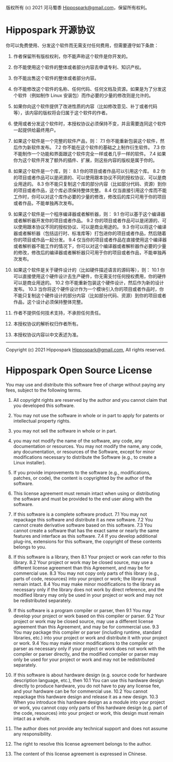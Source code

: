 版权所有 (c) 2021 河马蜀黍 <Hippospark@gmail.com>，保留所有权利。

Hippospark 开源协议
==================

你可以免费使用、分发这个软件而无需支付任何费用，但需要遵守如下条款：

1. 作者保留所有版权权利，你不能声称这个软件是你开发的。
2. 你不能使用这个软件的整体或者部分内容去申请专利、知识产权。
3. 你不能出售这个软件的整体或者部分内容。
4. 你不能修改这个软件的名称、任何代码、任何文档及资源。如果是为了分发这个软件（例如制作 Linux 安装包）而作必要的少量的修改则是允许的。
5. 如果你向这个软件提供了改进性质的内容（比如修改意见、补丁或者代码等），该内容的版权将会归属于这个软件的作者。
6. 使用或者分发这个软件时，本授权协议必须保持不变，并且需要连同这个软件一起提供给最终用户。
7. 如果这个软件是一个完整的软件产品，则：
   7.1 你不能重新包装这个软件，然后作为新软件发布。
   7.2 你不能在这个软件的基础之上制作衍生软件。
   7.3 你不能制作一个功能和界面跟这个软件完全一样或者几乎一样的软件。
   7.4 如果你为这个软件开发了额外的插件、扩展，则这些内容的版权是属于你的。
8. 如果这个软件是一个库，则：
   8.1 你的项目或者作品可以引用这个库。
   8.2 你的项目或者作品可以是闭源的、可以使用跟本协议不同的授权协议、可以是商业用途的。
   8.3 你不能只复制这个库的部分内容（比如部分代码、资源）到你的项目或者作品，这个库必须保持整体完整。
   8.4 仅当直接引用这个库而不能工作时，你可以对这个库作必要的少量的修改，修改后的库只可用于你的项目或者作品，不能单独再次发布。
9. 如果这个软件是一个程序编译器或者解析器，则：
   9.1 你可以基于这个编译器或者解析器开发你的项目或者作品。
   9.2 你的项目或者作品可以是闭源的、可以使用跟本协议不同的授权协议、可以是商业用途的。
   9.3 你可以将这个编译器或者解析器（包括运行时、标准库等）打包进你的项目或者作品，然后随着你的项目或作品一起分发。
   9.4 仅当你的项目或者作品在直接使用这个编译器或者解析器不能工作的情况下，你可以对这个编译器或者解析器作必要的少量的修改，修改后的编译器或者解析器只可用于你的项目或者作品，不能单独再次发布。
10. 如果这个软件是关于硬件设计的（比如硬件描述语言的源码等），则：
   10.1 你可以直接使用这个硬件设计去生产硬件，你无需支付任何授权费用，你的硬件可以是商业用途的。
   10.2 你不能重新包装这个硬件设计，然后作为新的设计发布。
   10.3 当你将这个硬件设计作为一个模块引入你的项目或者作品时，你不能只复制这个硬件设计的部分内容（比如部分代码、资源）到你的项目或者作品，这个设计必须保持整体完整。

11. 作者不提供任何技术支持，不承担任何责任。
12. 本授权协议的解析权归作者所有。
13. 本授权协议内容以中文表述为准。

- - -

Copyright (c) 2021 Hippospark <Hippospark@gmail.com>, All rights reserved.

Hippospark Open Source License
==============================

You may use and distribute this software free of charge without paying any fees, subject to the following terms.

1. All copyright rights are reserved by the author and you cannot claim that you developed this software.
2. You may not use the software in whole or in part to apply for patents or intellectual property rights.
3. you may not sell the software in whole or in part.
4. you may not modify the name of the software, any code, any documentation or resources. You may not modify the name, any code, any documentation, or resources of the Software, except for minor modifications necessary to distribute the Software (e.g., to create a Linux installer).
5. If you provide improvements to the software (e.g., modifications, patches, or code), the content is copyrighted by the author of the software.
6. This license agreement must remain intact when using or distributing the software and must be provided to the end user along with the software.
7. If this software is a complete software product.
   7.1 You may not repackage this software and distribute it as new software.
   7.2 You cannot create derivative software based on this software.
   7.3 You cannot create a software that has the exact same or nearly the same features and interface as this software.
   7.4 If you develop additional plug-ins, extensions for this software, the copyright of these contents belongs to you.
8. If this software is a library, then
   8.1 Your project or work can refer to this library.
   8.2 Your project or work may be closed source, may use a different license agreement than this Agreement, and may be for commercial use.
   8.3 You may not copy only parts of this library (e.g., parts of code, resources) into your project or work; the library must remain intact.
   8.4 You may make minor modifications to the library as necessary only if the library does not work by direct reference, and the modified library may only be used in your project or work and may not be redistributed separately.
9. If this software is a program compiler or parser, then
   9.1 You may develop your project or work based on this compiler or parser.
   9.2 Your project or work may be closed source, may use a different license agreement than this Agreement, and may be for commercial use.
   9.3 You may package this compiler or parser (including runtime, standard libraries, etc.) into your project or work and distribute it with your project or work.
   9.4 You may make minor modifications to the compiler or parser as necessary only if your project or work does not work with the compiler or parser directly, and the modified compiler or parser may only be used for your project or work and may not be redistributed separately.
10. If this software is about hardware design (e.g. source code for hardware description language, etc.), then
   10.1 You can use this hardware design directly to produce hardware, you do not have to pay any license fee, and your hardware can be for commercial use.
   10.2 You cannot repackage this hardware design and release it as a new design.
   10.3 When you introduce this hardware design as a module into your project or work, you cannot copy only parts of this hardware design (e.g. part of the code, resources) into your project or work, this design must remain intact as a whole.

11. The author does not provide any technical support and does not assume any responsibility.
12. The right to resolve this license agreement belongs to the author.
13. The content of this license agreement is expressed in Chinese.
